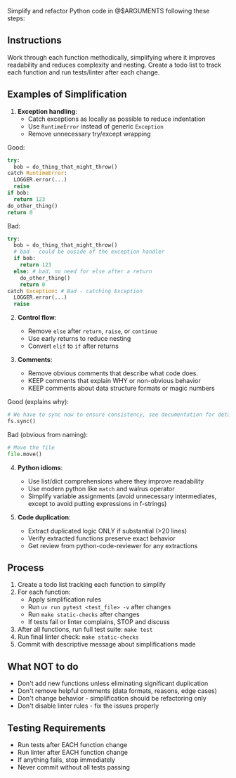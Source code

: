 Simplify and refactor Python code in @$ARGUMENTS following these steps:

## Instructions
Work through each function methodically, simplifying where it improves readability and reduces complexity and nesting. Create a todo list to track each function and run tests/linter after each change.

## Examples of Simplification
1. **Exception handling**:
   - Catch exceptions as locally as possible to reduce indentation
   - Use `RuntimeError` instead of generic `Exception`
   - Remove unnecessary try/except wrapping

Good:
```py
try:
  bob = do_thing_that_might_throw()
catch RuntimeError:
  LOGGER.error(...)
  raise
if bob:
  return 123
do_other_thing()
return 0
```

Bad:
```py
try:
  bob = do_thing_that_might_throw()
  # bad - could be ouside of the exception handler
  if bob:
    return 123
  else: # bad, no need for else after a return
    do_other_thing()
    return 0
catch Exception: # Bad - catching Exception
  LOGGER.error(...)
  raise
```

2. **Control flow**:
   - Remove `else` after `return`, `raise`, or `continue`
   - Use early returns to reduce nesting
   - Convert `elif` to `if` after returns

3. **Comments**:
   - Remove obvious comments that describe what code does.
   - KEEP comments that explain WHY or non-obvious behavior
   - KEEP comments about data structure formats or magic numbers

Good (explains why):
```py
# We have to sync now to ensure consistency, see documentation for details.
fs.sync()
```

Bad (obvious from naming):
```py
# Move the file
file.move()
```

4. **Python idioms**:
   - Use list/dict comprehensions where they improve readability
   - Use modern python like `match` and walrus operator
   - Simplify variable assignments (avoid unnecessary intermediates, except to avoid putting expressions in f-strings)

5. **Code duplication**:
   - Extract duplicated logic ONLY if substantial (>20 lines)
   - Verify extracted functions preserve exact behavior
   - Get review from python-code-reviewer for any extractions

## Process
1. Create a todo list tracking each function to simplify
2. For each function:
   - Apply simplification rules
   - Run `uv run pytest <test_file> -v` after changes
   - Run `make static-checks` after changes
   - If tests fail or linter complains, STOP and discuss
3. After all functions, run full test suite: `make test`
4. Run final linter check: `make static-checks`
5. Commit with descriptive message about simplifications made

## What NOT to do
- Don't add new functions unless eliminating significant duplication
- Don't remove helpful comments (data formats, reasons, edge cases)
- Don't change behavior - simplification should be refactoring only
- Don't disable linter rules - fix the issues properly

## Testing Requirements
- Run tests after EACH function change
- Run linter after EACH function change
- If anything fails, stop immediately
- Never commit without all tests passing
